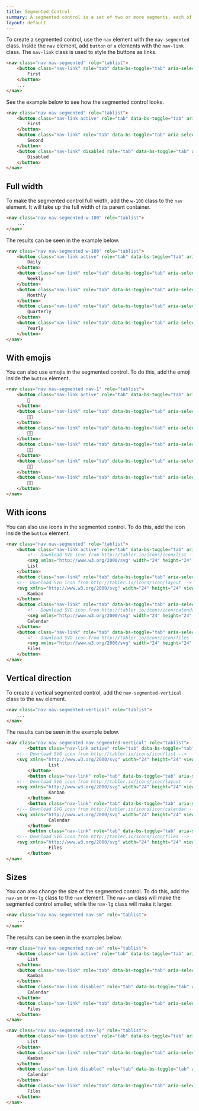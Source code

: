 ```yaml
---
title: Segmented Control
summary: A segmented control is a set of two or more segments, each of which functions as a mutually exclusive button. A segmented control is used to display a set of mutually exclusive options.
layout: default
---
```


To create a segmented control, use the `nav` element with the `nav-segmented` class. Inside the `nav` element, add `button` or `a` elements with the `nav-link` class. The `nav-link` class is used to style the buttons as links. 

```html
<nav class="nav nav-segmented" role="tablist">
	<button class="nav-link" role="tab" data-bs-toggle="tab" aria-selected="true" aria-current="page">
		First
	</button>
	...
</nav>
```

See the example below to see how the segmented control looks.

```html example centered background="white"
<nav class="nav nav-segmented" role="tablist">
	<button class="nav-link active" role="tab" data-bs-toggle="tab" aria-selected="true" aria-current="page">
		First
	</button>
	<button class="nav-link" role="tab" data-bs-toggle="tab" aria-selected="false" tabindex="-1">
		Second
	</button>
	<button class="nav-link" disabled role="tab" data-bs-toggle="tab" aria-selected="false" tabindex="-1">
		Disabled
	</button>
</nav>
```

## Full width

To make the segmented control full width, add the `w-100` class to the `nav` element. It will take up the full width of its parent container.

```html
<nav class="nav nav-segmented w-100" role="tablist">
	...
</nav>
```

The results can be seen in the example below.

```html example vcentered background="white"
<nav class="nav nav-segmented w-100" role="tablist">
	<button class="nav-link active" role="tab" data-bs-toggle="tab" aria-selected="true" aria-current="page">
		Daily
	</button>
	<button class="nav-link" role="tab" data-bs-toggle="tab" aria-selected="false" tabindex="-1">
		Weekly
	</button>
	<button class="nav-link" role="tab" data-bs-toggle="tab" aria-selected="false" tabindex="-1">
		Monthly
	</button>
	<button class="nav-link" role="tab" data-bs-toggle="tab" aria-selected="false" tabindex="-1">
		Quarterly
	</button>
	<button class="nav-link" role="tab" data-bs-toggle="tab" aria-selected="false" tabindex="-1">
		Yearly
	</button>
</nav>
```

## With emojis

You can also use emojis in the segmented control. To do this, add the emoji inside the `button` element.

```html example centered background="white"
<nav class="nav nav-segmented nav-1" role="tablist">
	<button class="nav-link active" role="tab" data-bs-toggle="tab" aria-selected="true" aria-current="page">
		👦
	</button>
	<button class="nav-link" role="tab" data-bs-toggle="tab" aria-selected="false" tabindex="-1">
		👦🏿
	</button>
	<button class="nav-link" role="tab" data-bs-toggle="tab" aria-selected="false" tabindex="-1">
		👦🏾
	</button>
	<button class="nav-link" role="tab" data-bs-toggle="tab" aria-selected="false" tabindex="-1">
		👦🏽
	</button>
	<button class="nav-link" role="tab" data-bs-toggle="tab" aria-selected="false" tabindex="-1">
		👦🏼
	</button>
	<button class="nav-link" role="tab" data-bs-toggle="tab" aria-selected="false" tabindex="-1">
		👦🏻
	</button>
</nav>
```

## With icons

You can also use icons in the segmented control. To do this, add the icon inside the `button` element.


```html example centered background="white"
<nav class="nav nav-segmented" role="tablist">
	<button class="nav-link active" role="tab" data-bs-toggle="tab" aria-selected="true" aria-current="page">
		<!-- Download SVG icon from http://tabler.io/icons/icon/list -->
		<svg xmlns="http://www.w3.org/2000/svg" width="24" height="24" viewBox="0 0 24 24" fill="none" stroke="currentColor" stroke-width="2" stroke-linecap="round" stroke-linejoin="round" class="icon nav-link-icon icon-2"><path d="M9 6l11 0"></path><path d="M9 12l11 0"></path><path d="M9 18l11 0"></path><path d="M5 6l0 .01"></path><path d="M5 12l0 .01"></path><path d="M5 18l0 .01"></path></svg>
		List
	</button>
	<button class="nav-link" role="tab" data-bs-toggle="tab" aria-selected="false" tabindex="-1">
	<!-- Download SVG icon from http://tabler.io/icons/icon/layout -->
	<svg xmlns="http://www.w3.org/2000/svg" width="24" height="24" viewBox="0 0 24 24" fill="none" stroke="currentColor" stroke-width="2" stroke-linecap="round" stroke-linejoin="round" class="icon nav-link-icon icon-2"><path d="M4 4m0 2a2 2 0 0 1 2 -2h2a2 2 0 0 1 2 2v1a2 2 0 0 1 -2 2h-2a2 2 0 0 1 -2 -2z"></path><path d="M4 13m0 2a2 2 0 0 1 2 -2h2a2 2 0 0 1 2 2v3a2 2 0 0 1 -2 2h-2a2 2 0 0 1 -2 -2z"></path><path d="M14 4m0 2a2 2 0 0 1 2 -2h2a2 2 0 0 1 2 2v12a2 2 0 0 1 -2 2h-2a2 2 0 0 1 -2 -2z"></path></svg>
		Kanban
	</button>
	<button class="nav-link" role="tab" data-bs-toggle="tab" aria-selected="false" tabindex="-1">
		<!-- Download SVG icon from http://tabler.io/icons/icon/calendar -->
		<svg xmlns="http://www.w3.org/2000/svg" width="24" height="24" viewBox="0 0 24 24" fill="none" stroke="currentColor" stroke-width="2" stroke-linecap="round" stroke-linejoin="round" class="icon nav-link-icon icon-2"><path d="M4 7a2 2 0 0 1 2 -2h12a2 2 0 0 1 2 2v12a2 2 0 0 1 -2 2h-12a2 2 0 0 1 -2 -2v-12z"></path><path d="M16 3v4"></path><path d="M8 3v4"></path><path d="M4 11h16"></path><path d="M11 15h1"></path><path d="M12 15v3"></path></svg>
		Calendar
	</button>
	<button class="nav-link" role="tab" data-bs-toggle="tab" aria-selected="false" tabindex="-1">
		<!-- Download SVG icon from http://tabler.io/icons/icon/files -->
		<svg xmlns="http://www.w3.org/2000/svg" width="24" height="24" viewBox="0 0 24 24" fill="none" stroke="currentColor" stroke-width="2" stroke-linecap="round" stroke-linejoin="round" class="icon nav-link-icon icon-2"><path d="M15 3v4a1 1 0 0 0 1 1h4"></path><path d="M18 17h-7a2 2 0 0 1 -2 -2v-10a2 2 0 0 1 2 -2h4l5 5v7a2 2 0 0 1 -2 2z"></path><path d="M16 17v2a2 2 0 0 1 -2 2h-7a2 2 0 0 1 -2 -2v-10a2 2 0 0 1 2 -2h2"></path></svg>
		Files
	</button>
</nav>
```

## Vertical direction

To create a vertical segmented control, add the `nav-segmented-vertical` class to the `nav` element.

```html
<nav class="nav nav-segmented-vertical" role="tablist">
	...
</nav>
```

The results can be seen in the example below.

```html example centered background="white"
<nav class="nav nav-segmented nav-segmented-vertical" role="tablist">
		<button class="nav-link active" role="tab" data-bs-toggle="tab" aria-selected="true" aria-current="page">
	<!-- Download SVG icon from http://tabler.io/icons/icon/list -->
	<svg xmlns="http://www.w3.org/2000/svg" width="24" height="24" viewBox="0 0 24 24" fill="none" stroke="currentColor" stroke-width="2" stroke-linecap="round" stroke-linejoin="round" class="icon nav-link-icon icon-2"><path d="M9 6l11 0"></path><path d="M9 12l11 0"></path><path d="M9 18l11 0"></path><path d="M5 6l0 .01"></path><path d="M5 12l0 .01"></path><path d="M5 18l0 .01"></path></svg>
				List
		</button>
		<button class="nav-link" role="tab" data-bs-toggle="tab" aria-selected="false" tabindex="-1">
	<!-- Download SVG icon from http://tabler.io/icons/icon/layout -->
	<svg xmlns="http://www.w3.org/2000/svg" width="24" height="24" viewBox="0 0 24 24" fill="none" stroke="currentColor" stroke-width="2" stroke-linecap="round" stroke-linejoin="round" class="icon nav-link-icon icon-2"><path d="M4 4m0 2a2 2 0 0 1 2 -2h2a2 2 0 0 1 2 2v1a2 2 0 0 1 -2 2h-2a2 2 0 0 1 -2 -2z"></path><path d="M4 13m0 2a2 2 0 0 1 2 -2h2a2 2 0 0 1 2 2v3a2 2 0 0 1 -2 2h-2a2 2 0 0 1 -2 -2z"></path><path d="M14 4m0 2a2 2 0 0 1 2 -2h2a2 2 0 0 1 2 2v12a2 2 0 0 1 -2 2h-2a2 2 0 0 1 -2 -2z"></path></svg>
				Kanban
		</button>
		<button class="nav-link" role="tab" data-bs-toggle="tab" aria-selected="false" tabindex="-1">
	<!-- Download SVG icon from http://tabler.io/icons/icon/calendar -->
	<svg xmlns="http://www.w3.org/2000/svg" width="24" height="24" viewBox="0 0 24 24" fill="none" stroke="currentColor" stroke-width="2" stroke-linecap="round" stroke-linejoin="round" class="icon nav-link-icon icon-2"><path d="M4 7a2 2 0 0 1 2 -2h12a2 2 0 0 1 2 2v12a2 2 0 0 1 -2 2h-12a2 2 0 0 1 -2 -2v-12z"></path><path d="M16 3v4"></path><path d="M8 3v4"></path><path d="M4 11h16"></path><path d="M11 15h1"></path><path d="M12 15v3"></path></svg>
				Calendar
		</button>
		<button class="nav-link" role="tab" data-bs-toggle="tab" aria-selected="false" tabindex="-1">
	<!-- Download SVG icon from http://tabler.io/icons/icon/files -->
	<svg xmlns="http://www.w3.org/2000/svg" width="24" height="24" viewBox="0 0 24 24" fill="none" stroke="currentColor" stroke-width="2" stroke-linecap="round" stroke-linejoin="round" class="icon nav-link-icon icon-2"><path d="M15 3v4a1 1 0 0 0 1 1h4"></path><path d="M18 17h-7a2 2 0 0 1 -2 -2v-10a2 2 0 0 1 2 -2h4l5 5v7a2 2 0 0 1 -2 2z"></path><path d="M16 17v2a2 2 0 0 1 -2 2h-7a2 2 0 0 1 -2 -2v-10a2 2 0 0 1 2 -2h2"></path></svg>
				Files
		</button>
</nav>
```

## Sizes 

You can also change the size of the segmented control. To do this, add the `nav-sm` or `nv-lg` class to the `nav` element. The `nav-sm` class will make the segmented control smaller, while the `nav-lg` class will make it larger.

```html
<nav class="nav nav-segmented nav-sm" role="tablist">
	...
</nav>
```

The results can be seen in the examples below.

```html example vertical centered background="white" separated
<nav class="nav nav-segmented nav-sm" role="tablist">
	<button class="nav-link active" role="tab" data-bs-toggle="tab" aria-selected="true" aria-current="page">
		List
	</button>
	<button class="nav-link" role="tab" data-bs-toggle="tab" aria-selected="false" tabindex="-1">
		Kanban
	</button>
	<button class="nav-link disabled" role="tab" data-bs-toggle="tab" aria-selected="false" aria-disabled="true" tabindex="-1">
		Calendar
	</button>
	<button class="nav-link" role="tab" data-bs-toggle="tab" aria-selected="false" tabindex="-1">
		Files
	</button>
</nav>

<nav class="nav nav-segmented nav-lg" role="tablist">
	<button class="nav-link active" role="tab" data-bs-toggle="tab" aria-selected="true" aria-current="page">
		List
	</button>
	<button class="nav-link" role="tab" data-bs-toggle="tab" aria-selected="false" tabindex="-1">
		Kanban
	</button>
	<button class="nav-link disabled" role="tab" data-bs-toggle="tab" aria-selected="false" aria-disabled="true" tabindex="-1">
		Calendar
	</button>
	<button class="nav-link" role="tab" data-bs-toggle="tab" aria-selected="false" tabindex="-1">
		Files
	</button>
</nav>
```